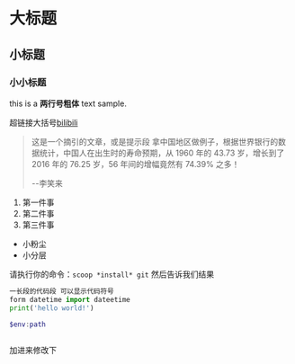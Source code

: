 # 大标题

## 小标题

### 小小标题

this is a **两行号粗体** text sample.

超链接大括号[bilibili](https://www.bilibili.com/)

> 这是一个摘引的文章，或是提示段
> 拿中国地区做例子，根据世界银行的数据统计，中国人在出生时的寿命预期，从 1960 年的 43.73 岁，增长到了 2016 年的 76.25 岁，56 年间的增幅竟然有 74.39% 之多！
>
>--李笑来


1. 第一件事
2. 第二件事
3. 第三件事

- 小粉尘
- 小分层

请执行你的命令：`scoop *install* git` 然后告诉我们结果

```python
一长段的代码段 可以显示代码符号
form datetime import dateetime
print('hello world!')

```
```powershell
$env:path
````

<img src="">

加进来修改下
